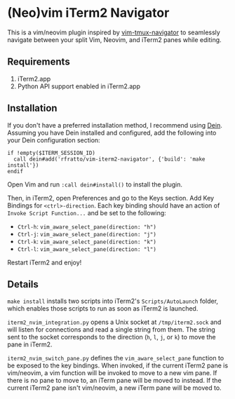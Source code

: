# (Neo)vim iTerm2 Navigator

This is a vim/neovim plugin inspired by [vim-tmux-navigator](https://github.com/christoomey/vim-tmux-navigator)
to seamlessly navigate between your split Vim, Neovim, and iTerm2 panes while
editing.

## Requirements

1. iTerm2.app
2. Python API support enabled in iTerm2.app

## Installation

If you don't have a preferred installation method, I recommend using [Dein](https://github.com/Shougo/dein.vim).
Assuming you have Dein installed and configured, add the following into your
Dein configuration section:

```vim
if !empty($ITERM_SESSION_ID)
  call dein#add('rfratto/vim-iterm2-navigator', {'build': 'make install'})
endif
```

Open Vim and run `:call dein#install()` to install the plugin.

Then, in iTerm2, open Preferences and go to the Keys section. Add Key
Bindings for `<ctrl>-direction`. Each key binding should have an
action of `Invoke Script Function...` and be set to the following:

- `Ctrl-h`: `vim_aware_select_pane(direction: "h")`
- `Ctrl-j`: `vim_aware_select_pane(direction: "j")`
- `Ctrl-k`: `vim_aware_select_pane(direction: "k")`
- `Ctrl-l`: `vim_aware_select_pane(direction: "l")`

Restart iTerm2 and enjoy!

## Details

`make install` installs two scripts into iTerm2's `Scripts/AutoLaunch` folder,
which enables those scripts to run as soon as iTerm2 is launched.

`iterm2_nvim_integration.py` opens a Unix socket at `/tmp/iterm2.sock` and will
listen for connections and read a single string from them. The string sent to
the socket corresponds to the direction (`h`, `l`, `j`, or `k`) to move the
pane in iTerm2.

`iterm2_nvim_switch_pane.py` defines the `vim_aware_select_pane` function to
be exposed to the key bindings. When invoked, if the current iTerm2 pane
is vim/neovim, a vim function will be invoked to move to a new vim pane. If
there is no pane to move to, an iTerm pane will be moved to instead. If the
current iTerm2 pane isn't vim/neovim, a new iTerm pane will be moved to.
